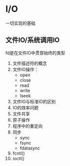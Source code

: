 # I/O
一切实现的基础
## 文件IO/系统调用IO
fd是在文件IO中贯穿始终的类型
1.  文件描述符的概念
2.  文件IO操作：
    - open
    - close
    - read
    - write
    - lseek
3. 文件IO与标准IO的区别
4. IO的效率问题
5. 文件共享
6. 原子操作
7. 程序中的重定向
8. 同步
   - sync
   - fsync
   - fdatasync
9. fcntl()
10. ioctl()



